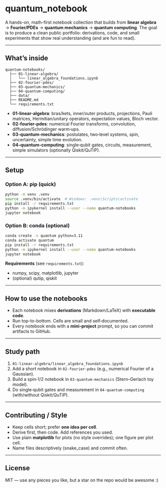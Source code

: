 # quantum_notebook

A hands-on, math-first notebook collection that builds from **linear algebra** → **Fourier/PDEs** → **quantum mechanics** → **quantum computing**.
The goal is to produce a clean public portfolio: derivations, code, and small experiments that show real understanding (and are fun to read).

---

## What’s inside

```
quantum-notebooks/
  ├── 01-linear-algebra/
  │   └── linear_algebra_foundations.ipynb
  ├── 02-fourier-pdes/
  ├── 03-quantum-mechanics/
  ├── 04-quantum-computing/
  ├── data/
  ├── README.md
  └── requirements.txt
```

- **01-linear-algebra**: bras/kets, inner/outer products, projections, Pauli matrices, Hermitian/unitary operators, expectation values, Bloch vector.
- **02-fourier-pdes**: numerical Fourier transforms, convolution, diffusion/Schrödinger warm‑ups.
- **03-quantum-mechanics**: postulates, two‑level systems, spin, uncertainty, simple time evolution.
- **04-quantum-computing**: single‑qubit gates, circuits, measurement, simple simulators (optionally Qiskit/QuTiP).

---

## Setup

### Option A: pip (quick)
```bash
python -m venv .venv
source .venv/bin/activate  # Windows: .venv\Scripts\activate
pip install -r requirements.txt
python -m ipykernel install --user --name quantum-notebooks
jupyter notebook
```

### Option B: conda (optional)
```bash
conda create -n quantum python=3.11
conda activate quantum
pip install -r requirements.txt
python -m ipykernel install --user --name quantum-notebooks
jupyter notebook
```

**Requirements** (see `requirements.txt`):
- numpy, scipy, matplotlib, jupyter
- (optional) qutip, qiskit

---

## How to use the notebooks

- Each notebook mixes **derivations** (Markdown/LaTeX) with **executable code**.
- Run top-to-bottom. Cells are small and self‑documented.
- Every notebook ends with a **mini‑project** prompt, so you can commit artifacts to GitHub.

---

## Study path

1. `01-linear-algebra/linear_algebra_foundations.ipynb`
2. Add a short notebook in `02-fourier-pdes` (e.g., numerical Fourier of a Gaussian).
3. Build a spin‑1/2 notebook in `03-quantum-mechanics` (Stern–Gerlach toy model).
4. Do single‑qubit gates and measurement in `04-quantum-computing` (with/without Qiskit/QuTiP).

---

## Contributing / Style

- Keep cells short; prefer **one idea per cell**.
- Derive first, then code. Add references you used.
- Use plain **matplotlib** for plots (no style overrides); one figure per plot cell.
- Name files descriptively (snake_case) and commit often.

---

## License

MIT — use any pieces you like, but a star on the repo would be awesome :)
